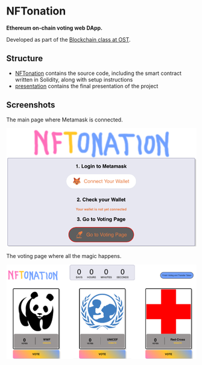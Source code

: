 # NFTonation
**Ethereum on-chain voting web DApp.**

Developed as part of the [Blockchain class at OST](https://dsl.i.ost.ch/lect/hs22/).

## Structure
- [NFTonation](/NFTonation/) contains the source code, including the smart contract written in Solidity, along with setup instructions
- [presentation](/presentation/) contains the final presentation of the project

## Screenshots
The main page where Metamask is connected.

![Main page](/presentation/main.png?raw=true "Main page")

The voting page where all the magic happens.

![Voting page](/presentation/vote.png?raw=true "Voting page")
